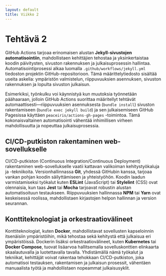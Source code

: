 ```yaml
---
layout: default
title: Viikko 2
---
```


# Tehtävä 2

GitHub Actions tarjoaa erinomaisen alustan **Jekyll-sivustojen automatisointiin**, mahdollistaen kehittäjien tehostaa ja yksinkertaistaa koodin päivitysten, sivuston rakennuksen ja julkaisuprosessin hallintaa. Automatisointiprosessi alkaa luomalla `.github/workflows/jekyll.yml` tiedoston projektin GitHub-repositorioon. Tämä määrittelytiedosto sisältää useita askelia: ympäristön valmistelun, riippuvuuksien asennuksen, sivuston rakennuksen ja lopulta sivuston julkaisun.

Esimerkiksi, työnkulku voi käynnistyä kun muutoksia työnnetään päähaaraan, jolloin GitHub Actions suorittaa määritellyt tehtävät automaattisesti—riippuvuuksien asennuksesta (`bundle install`) sivuston rakentamiseen (`bundle exec jekyll build`) ja sen julkaisemiseen GitHub Pagesissa käyttäen `peaceiris/actions-gh-pages` -toimintoa. Tämä kokonaisvaltainen automatisointi vähentää inhimillisen virheen mahdollisuutta ja nopeuttaa julkaisuprosessia.

## CI/CD-putkiston rakentaminen web-sovellukselle

CI/CD-putkiston (Continuous Integration/Continuous Deployment) rakentaminen web-sovellukselle vaatii kattavan valikoiman kehitystyökaluja ja -tekniikoita. Versionhallinnassa **Git**, yhdessä GitHubin kanssa, tarjoaa vankan pohjan koodin säilyttämiseen ja yhteistyöhön. Koodin laadun varmistamiseksi työkalut kuten **ESLint** (JavaScript) tai **Stylelint** (CSS) ovat olennaisia, kun taas **Jest** tai **Mocha** tarjoavat robustin alustan automatisoituun testaukseen. Riippuvuuksien hallinnassa **NPM** tai **Yarn** ovat keskeisessä roolissa, mahdollistaen kirjastojen helpon hallinnan ja version seurannan.

## Konttiteknologiat ja orkestraatiovälineet

Konttiteknologiat, kuten **Docker**, mahdollistavat sovellusten kapseloinnin itsenäisiin ympäristöihin, mikä tehostaa sekä kehitystä että julkaisua eri ympäristöissä. Dockerin lisäksi orkestraatiovälineet, kuten **Kubernetes** tai **Docker Compose**, tuovat lisäarvoa hallitsemalla sovelluskonttien elinkaarta skaalautuvalla ja luotettavalla tavalla. Yhdistämällä nämä työkalut ja tekniikat, kehittäjät voivat rakentaa tehokkaan CI/CD-putkiston, joka automatisoi testauksen, rakentamisen ja julkaisun prosessit, vähentäen manuaalista työtä ja mahdollistaen nopeammat julkaisusyklit.
